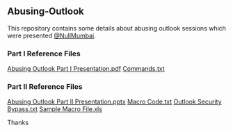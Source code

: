 ## Abusing-Outlook
This repository contains some details about abusing outlook sessions which were presented [@NullMumbai](https://twitter.com/NullMumbai). 

### Part I Reference Files 
[Abusing Outlook Part I Presentation.pdf](Abusing%20Outlook%20Part%20I%20Presentation.pdf)
[Commands.txt](Commands.txt)

### Part II Reference Files
[Abusing Outlook Part II Presentation.pptx](Abusing%20Outlook%20Part%20II%20Presentation.pptx)
[Macro Code.txt](Macro%20Code.txt)
[Outlook Security Bypass.txt](Outlook%20Security%20Bypass.txt)
[Sample Macro File.xls](Sample%20Macro%20File.xls)

Thanks
